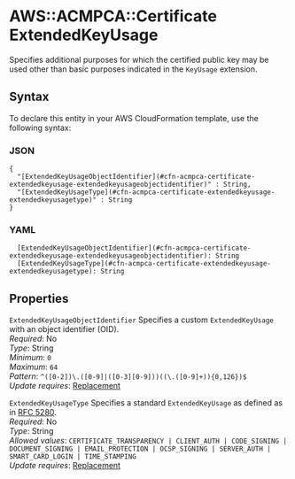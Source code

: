 # AWS::ACMPCA::Certificate ExtendedKeyUsage<a name="aws-properties-acmpca-certificate-extendedkeyusage"></a>

Specifies additional purposes for which the certified public key may be used other than basic purposes indicated in the `KeyUsage` extension\.

## Syntax<a name="aws-properties-acmpca-certificate-extendedkeyusage-syntax"></a>

To declare this entity in your AWS CloudFormation template, use the following syntax:

### JSON<a name="aws-properties-acmpca-certificate-extendedkeyusage-syntax.json"></a>

```
{
  "[ExtendedKeyUsageObjectIdentifier](#cfn-acmpca-certificate-extendedkeyusage-extendedkeyusageobjectidentifier)" : String,
  "[ExtendedKeyUsageType](#cfn-acmpca-certificate-extendedkeyusage-extendedkeyusagetype)" : String
}
```

### YAML<a name="aws-properties-acmpca-certificate-extendedkeyusage-syntax.yaml"></a>

```
  [ExtendedKeyUsageObjectIdentifier](#cfn-acmpca-certificate-extendedkeyusage-extendedkeyusageobjectidentifier): String
  [ExtendedKeyUsageType](#cfn-acmpca-certificate-extendedkeyusage-extendedkeyusagetype): String
```

## Properties<a name="aws-properties-acmpca-certificate-extendedkeyusage-properties"></a>

`ExtendedKeyUsageObjectIdentifier`  <a name="cfn-acmpca-certificate-extendedkeyusage-extendedkeyusageobjectidentifier"></a>
Specifies a custom `ExtendedKeyUsage` with an object identifier \(OID\)\.  
*Required*: No  
*Type*: String  
*Minimum*: `0`  
*Maximum*: `64`  
*Pattern*: `^([0-2])\.([0-9]|([0-3][0-9]))((\.([0-9]+)){0,126})$`  
*Update requires*: [Replacement](https://docs.aws.amazon.com/AWSCloudFormation/latest/UserGuide/using-cfn-updating-stacks-update-behaviors.html#update-replacement)

`ExtendedKeyUsageType`  <a name="cfn-acmpca-certificate-extendedkeyusage-extendedkeyusagetype"></a>
Specifies a standard `ExtendedKeyUsage` as defined as in [RFC 5280](https://datatracker.ietf.org/doc/html/rfc5280#section-4.2.1.12)\.  
*Required*: No  
*Type*: String  
*Allowed values*: `CERTIFICATE_TRANSPARENCY | CLIENT_AUTH | CODE_SIGNING | DOCUMENT_SIGNING | EMAIL_PROTECTION | OCSP_SIGNING | SERVER_AUTH | SMART_CARD_LOGIN | TIME_STAMPING`  
*Update requires*: [Replacement](https://docs.aws.amazon.com/AWSCloudFormation/latest/UserGuide/using-cfn-updating-stacks-update-behaviors.html#update-replacement)